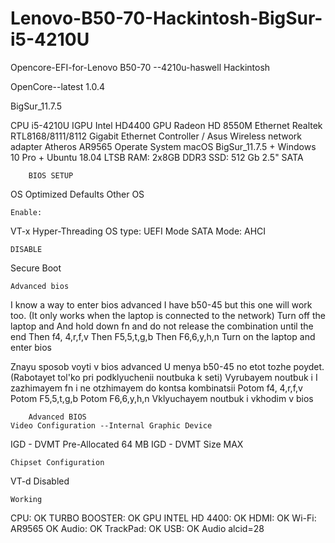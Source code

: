 # Lenovo-B50-70-Hackintosh-BigSur-i5-4210U

Opencore-EFI-for-Lenovo B50-70 --4210u-haswell Hackintosh

OpenCore--latest 1.0.4

BigSur_11.7.5

CPU 			    i5-4210U
IGPU			    Intel HD4400
GPU 			    Radeon HD 8550M
Ethernet                    Realtek RTL8168/8111/8112 Gigabit Ethernet Controller / Asus 
Wireless network adapter    Atheros AR9565
Operate System              macOS BigSur_11.7.5 + Windows 10 Pro + Ubuntu 18.04 LTSB
RAM: 			    2x8GB DDR3
SSD: 			    512 Gb 2.5" SATA

		BIOS SETUP

OS Optimized Defaults 		Other OS
	
	Enable:
VT-x
Hyper-Threading
OS type: UEFI Mode
SATA Mode: AHCI
	
	DISABLE
Secure Boot

	Advanced bios

I know a way to enter bios advanced
I have b50-45 but this one will work too.
(It only works when the laptop is connected to the network)
Turn off the laptop and
And hold down fn and do not release the combination until the end
Then f4, 4,r,f,v
Then F5,5,t,g,b
Then F6,6,y,h,n
Turn on the laptop and enter bios

Znayu sposob voyti v bios advanced
U menya b50-45 no etot tozhe poydet.
(Rabotayet tol'ko pri podklyuchenii noutbuka k seti)
Vyrubayem noutbuk i
I zazhimayem fn i ne otzhimayem do kontsa kombinatsii
Potom f4, 4,r,f,v
Potom F5,5,t,g,b
Potom F6,6,y,h,n
Vklyuchayem noutbuk i vkhodim v bios

		Advanced BIOS
	Video Configuration --Internal Graphic Device
IGD - DVMT Pre-Allocated			64 MB
IGD - DVMT Size					MAX
	
	Chipset Configuration
VT-d						Disabled

	Working

CPU: OK TURBO BOOSTER: OK GPU INTEL HD 4400: OK HDMI: OK Wi-Fi: AR9565 OK Audio: OK TrackPad: OK USB: OK
Audio 			alcid=28

